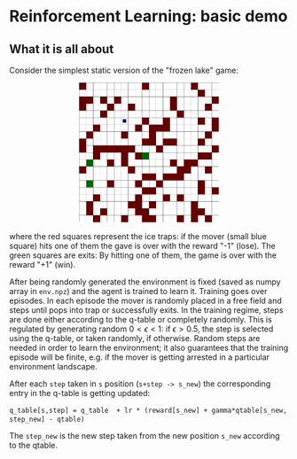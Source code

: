# Reinforcement Learning: basic demo

## What it is all about

Consider the simplest static version of the "frozen lake" game:

<p align="center">
  <img src="png/000000/0000.png" width=50% />
</p>

where the red squares represent the ice traps: if the mover (small blue square) hits one of them the gave is over with the reward "-1" (lose). The green squares are exits: By hitting one of them, the game is over with the reward "+1" (win). 

After being randomly generated the environment is fixed (saved as numpy array in `env.npz`) and the agent is trained to learn it. Training goes over episodes. In each episode the mover is randomly placed in a free field and steps until pops into trap or successfully exits. In the training regime, steps are done either according to the q-table or completely randomly. This is regulated by generating random $0<\epsilon<1$: if $\epsilon>0.5$, the step is selected using the q-table, or taken randomly, if otherwise. Random steps are needed in order to learn the environment; it also guarantees that the training episode will be finite, e.g. if the mover is getting arrested in a particular environment landscape.

After each  `step` taken in `s` position (`s+step -> s_new`) the corresponding entry in the q-table is getting updated:
```
q_table[s,step] = q_table  + lr * (reward[s_new] + gamma*qtable[s_new, step_new] - qtable)
```
The `step_new` is the new step taken from the new position `s_new` according to the qtable.